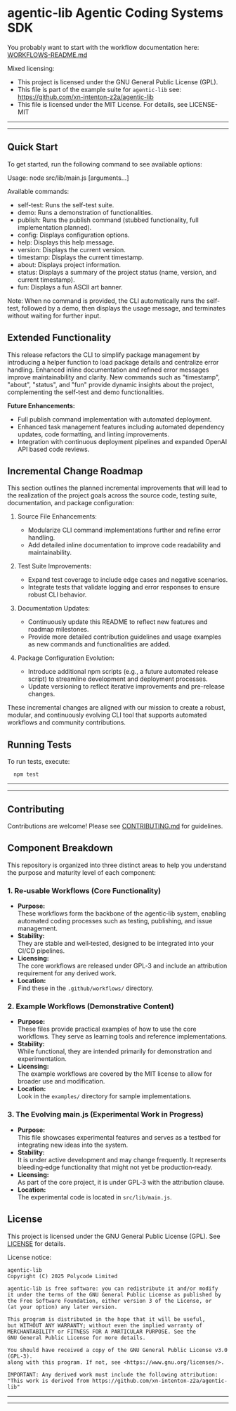 # agentic-lib Agentic Coding Systems SDK

You probably want to start with the workflow documentation here: [WORKFLOWS-README.md](WORKFLOWS-README.md)

Mixed licensing:
* This project is licensed under the GNU General Public License (GPL).
* This file is part of the example suite for `agentic-lib` see: https://github.com/xn-intenton-z2a/agentic-lib
* This file is licensed under the MIT License. For details, see LICENSE-MIT

---
---

## Quick Start

To get started, run the following command to see available options:

Usage: node src/lib/main.js <command> [arguments...]

Available commands:
  - self-test: Runs the self-test suite.
  - demo: Runs a demonstration of functionalities.
  - publish: Runs the publish command (stubbed functionality, full implementation planned).
  - config: Displays configuration options.
  - help: Displays this help message.
  - version: Displays the current version.
  - timestamp: Displays the current timestamp.
  - about: Displays project information.
  - status: Displays a summary of the project status (name, version, and current timestamp).
  - fun: Displays a fun ASCII art banner.

Note: When no command is provided, the CLI automatically runs the self-test, followed by a demo, then displays the usage message, and terminates without waiting for further input.

## Extended Functionality

This release refactors the CLI to simplify package management by introducing a helper function to load package details and centralize error handling. Enhanced inline documentation and refined error messages improve maintainability and clarity.
New commands such as "timestamp", "about", "status", and "fun" provide dynamic insights about the project, complementing the self-test and demo functionalities.

**Future Enhancements:**

- Full publish command implementation with automated deployment.
- Enhanced task management features including automated dependency updates, code formatting, and linting improvements.
- Integration with continuous deployment pipelines and expanded OpenAI API based code reviews.

## Incremental Change Roadmap

This section outlines the planned incremental improvements that will lead to the realization of the project goals across the source code, testing suite, documentation, and package configuration:

1. Source File Enhancements:
   - Modularize CLI command implementations further and refine error handling.
   - Add detailed inline documentation to improve code readability and maintainability.

2. Test Suite Improvements:
   - Expand test coverage to include edge cases and negative scenarios.
   - Integrate tests that validate logging and error responses to ensure robust CLI behavior.

3. Documentation Updates:
   - Continuously update this README to reflect new features and roadmap milestones.
   - Provide more detailed contribution guidelines and usage examples as new commands and functionalities are added.

4. Package Configuration Evolution:
   - Introduce additional npm scripts (e.g., a future automated release script) to streamline development and deployment processes.
   - Update versioning to reflect iterative improvements and pre-release changes.

These incremental changes are aligned with our mission to create a robust, modular, and continuously evolving CLI tool that supports automated workflows and community contributions.

## Running Tests

To run tests, execute:
```
  npm test
```

---
---

## Contributing

Contributions are welcome! Please see [CONTRIBUTING.md](CONTRIBUTING.md) for guidelines.

## Component Breakdown

This repository is organized into three distinct areas to help you understand the purpose and maturity level of each component:

### 1. Re‑usable Workflows (Core Functionality)
- **Purpose:**  
  These workflows form the backbone of the agentic‑lib system, enabling automated coding processes such as testing, publishing, and issue management.
- **Stability:**  
  They are stable and well‑tested, designed to be integrated into your CI/CD pipelines.
- **Licensing:**  
  The core workflows are released under GPL‑3 and include an attribution requirement for any derived work.
- **Location:**  
  Find these in the `.github/workflows/` directory.

### 2. Example Workflows (Demonstrative Content)
- **Purpose:**  
  These files provide practical examples of how to use the core workflows. They serve as learning tools and reference implementations.
- **Stability:**  
  While functional, they are intended primarily for demonstration and experimentation.
- **Licensing:**  
  The example workflows are covered by the MIT license to allow for broader use and modification.
- **Location:**  
  Look in the `examples/` directory for sample implementations.

### 3. The Evolving main.js (Experimental Work in Progress)
- **Purpose:**  
  This file showcases experimental features and serves as a testbed for integrating new ideas into the system.
- **Stability:**  
  It is under active development and may change frequently. It represents bleeding‑edge functionality that might not yet be production‑ready.
- **Licensing:**  
  As part of the core project, it is under GPL‑3 with the attribution clause.
- **Location:**  
  The experimental code is located in `src/lib/main.js`.

## License

This project is licensed under the GNU General Public License (GPL). See [LICENSE](LICENSE) for details.

License notice:
```
agentic-lib
Copyright (C) 2025 Polycode Limited

agentic-lib is free software: you can redistribute it and/or modify
it under the terms of the GNU General Public License as published by
the Free Software Foundation, either version 3 of the License, or
(at your option) any later version.

This program is distributed in the hope that it will be useful,
but WITHOUT ANY WARRANTY; without even the implied warranty of
MERCHANTABILITY or FITNESS FOR A PARTICULAR PURPOSE. See the
GNU General Public License for more details.

You should have received a copy of the GNU General Public License v3.0 (GPL‑3).
along with this program. If not, see <https://www.gnu.org/licenses/>.

IMPORTANT: Any derived work must include the following attribution:
"This work is derived from https://github.com/xn-intenton-z2a/agentic-lib"
```

---
---
